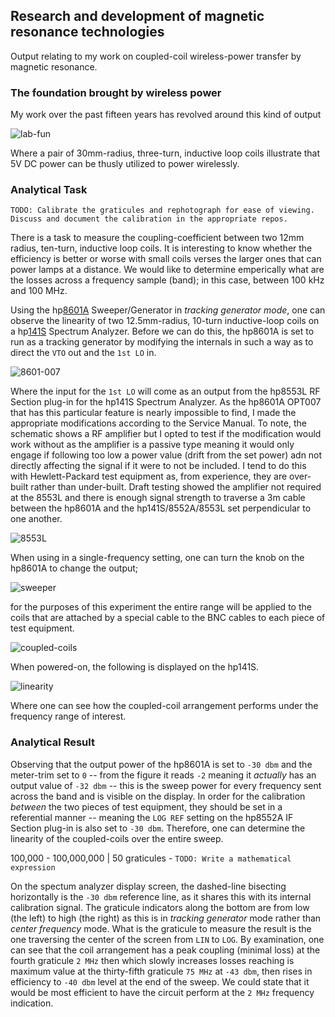 ## Research and development of magnetic resonance technologies

Output relating to my work on coupled-coil wireless-power transfer by magnetic resonance.

### The foundation brought by wireless power

My work over the past fifteen years has revolved around this kind of output

![lab-fun](/img/lab-fun.jpg)

Where a pair of 30mm-radius, three-turn, inductive loop coils illustrate that 5V DC power can be thusly utilized to power wirelessly.

### Analytical Task

`TODO: Calibrate the graticules and rephotograph for ease of viewing. Discuss and document the calibration in the appropriate repos.`

There is a task to measure the coupling-coefficient between two 12mm radius, ten-turn, inductive loop coils. It is interesting to know whether the efficiency is better or worse with small coils verses the larger ones that can power lamps at a distance. We would like to determine emperically what are the losses across a frequency sample (band); in this case, between 100 kHz and 100 MHz.

Using the hp[8601A](https://github.com/wireless-power-laboratory/hp8601a) Sweeper/Generator in _tracking generator mode_, one can observe the linearity of two 12.5mm-radius, 10-turn inductive-loop coils on a hp[141S](https://github.com/wireless-power-laboratory/hp141s) Spectrum Analyzer. Before we can do this, the hp8601A is set to run as a tracking generator by modifying the internals in such a way as to direct the `VTO` out and the `1st LO` in.

![8601-007](/img/8601-007.jpg)

Where the input for the `1st LO` will come as an output from the hp8553L RF Section plug-in for the hp141S Spectrum Analyzer. As the hp8601A OPT007 that has this particular feature is nearly impossible to find, I made the appropriate modifications according to the Service Manual. To note, the schematic shows a RF amplifier but I opted to test if the modification would work without as the amplifier is a passive type meaning it would only engage if following too low a power value (drift from the set power) adn not directly affecting the signal if it were to not be included. I tend to do this with Hewlett-Packard test equipment as, from experience, they are over-built rather than under-built. Draft testing showed the amplifier not required at the 8553L and there is enough signal strength to traverse a 3m cable between the hp8601A and the hp141S/8552A/8553L set perpendicular to one another.

![8553L](/img/8553-lo.jpg)

When using in a single-frequency setting, one can turn the knob on the hp8601A to change the output; 

![sweeper](/img/sweeper.jpg)

for the purposes of this experiment the entire range will be applied to the coils that are attached by a special cable to the BNC cables to each piece of test equipment.

![coupled-coils](/img/coupled-coils.jpg)

When powered-on, the following is displayed on the hp141S.

![linearity](/img/linearity.jpg)

Where one can see how the coupled-coil arrangement performs under the frequency range of interest.

### Analytical Result

Observing that the output power of the hp8601A is set to `-30 dbm` and the meter-trim set to `0` -- from the figure it reads `-2` meaning it _actually_ has an output value of `-32 dbm` -- this is the sweep power for every frequency sent across the band and is visible on the display. In order for the calibration _between_ the two pieces of test equipment, they should be set in a referential manner -- meaning the `LOG REF` setting on the hp8552A IF Section plug-in is also set to `-30 dbm`. Therefore, one can determine the linearity of the coupled-coils over the entire sweep.

100,000 - 100,000,000 | 50 graticules - `TODO: Write a mathematical expression`

On the spectum analyzer display screen, the dashed-line bisecting horizontally is the `-30 dbm` reference line, as it shares this with its internal calibration signal. The graticule indicators along the bottom are from low (the left) to high (the right) as this is in _tracking generator_ mode rather than _center frequency_ mode. What is the graticule to measure the result is the one traversing the center of the screen from `LIN` to `LOG`. By examination, one can see that the coil arrangement has a peak coupling (minimal loss) at the fourth graticule `2 MHz` then which slowly increases losses reaching is maximum value at the thirty-fifth graticule `75 MHz` at `-43 dbm`, then rises in efficiency to `-40 dbm` level at the end of the sweep. We could state that it would be most efficient to have the circuit perform at the `2 MHz` frequency indication.
